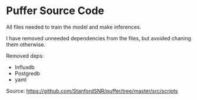 # Puffer Source Code

All files needed to train the model and make inferences.

I have removed unneeded dependencies from the files, but avoided chaning them
otherwise.

Removed deps:
- Influxdb
- Postgredb
- yaml

Source:
https://github.com/StanfordSNR/puffer/tree/master/src/scripts
